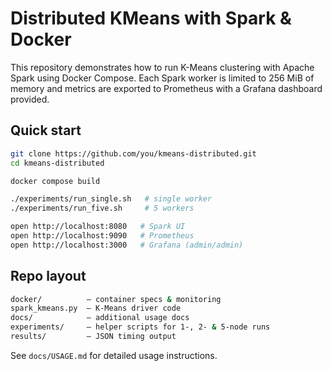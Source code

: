 # Distributed KMeans with Spark & Docker

This repository demonstrates how to run K-Means clustering with Apache Spark using Docker Compose. Each Spark worker is limited to 256 MiB of memory and metrics are exported to Prometheus with a Grafana dashboard provided.

## Quick start

```bash
git clone https://github.com/you/kmeans-distributed.git
cd kmeans-distributed

docker compose build

./experiments/run_single.sh   # single worker
./experiments/run_five.sh     # 5 workers

open http://localhost:8080   # Spark UI
open http://localhost:9090   # Prometheus
open http://localhost:3000   # Grafana (admin/admin)
```

## Repo layout

```bash
docker/          – container specs & monitoring
spark_kmeans.py  – K-Means driver code
docs/            – additional usage docs
experiments/     – helper scripts for 1-, 2- & 5-node runs
results/         – JSON timing output
```

See `docs/USAGE.md` for detailed usage instructions.
